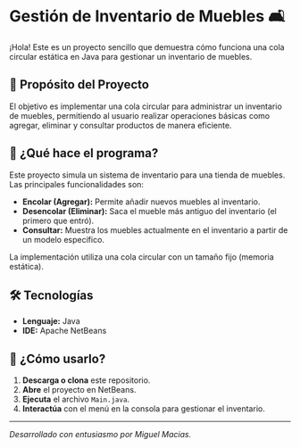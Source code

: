 # Gestión de Inventario de Muebles 🛋️

¡Hola! Este es un proyecto sencillo que demuestra cómo funciona una cola circular estática en Java para gestionar un inventario de muebles.

## 🎯 Propósito del Proyecto

El objetivo es implementar una cola circular para administrar un inventario de muebles, permitiendo al usuario realizar operaciones básicas como agregar, eliminar y consultar productos de manera eficiente.

## 📝 ¿Qué hace el programa?

Este proyecto simula un sistema de inventario para una tienda de muebles. Las principales funcionalidades son:

-   **Encolar (Agregar):** Permite añadir nuevos muebles al inventario.
-   **Desencolar (Eliminar):** Saca el mueble más antiguo del inventario (el primero que entró).
-   **Consultar:** Muestra los muebles actualmente en el inventario a partir de un modelo específico.

La implementación utiliza una cola circular con un tamaño fijo (memoria estática).

## 🛠️ Tecnologías

-   **Lenguaje:** Java
-   **IDE:** Apache NetBeans

## 🚀 ¿Cómo usarlo?

1.  **Descarga o clona** este repositorio.
2.  **Abre** el proyecto en NetBeans.
3.  **Ejecuta** el archivo `Main.java`.
4.  **Interactúa** con el menú en la consola para gestionar el inventario.

---
*Desarrollado con entusiasmo por Miguel Macias.*
